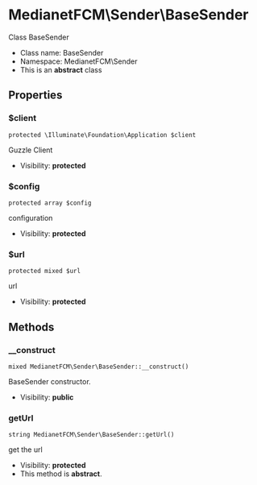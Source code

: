 MedianetFCM\Sender\BaseSender
===============

Class BaseSender




* Class name: BaseSender
* Namespace: MedianetFCM\Sender
* This is an **abstract** class





Properties
----------


### $client

    protected \Illuminate\Foundation\Application $client

Guzzle Client



* Visibility: **protected**


### $config

    protected array $config

configuration



* Visibility: **protected**


### $url

    protected mixed $url

url



* Visibility: **protected**


Methods
-------


### __construct

    mixed MedianetFCM\Sender\BaseSender::__construct()

BaseSender constructor.



* Visibility: **public**




### getUrl

    string MedianetFCM\Sender\BaseSender::getUrl()

get the url



* Visibility: **protected**
* This method is **abstract**.



